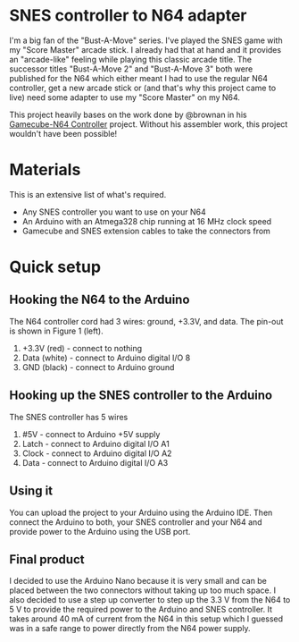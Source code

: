 # SNES controller to N64 adapter

I'm a big fan of the "Bust-A-Move" series. I've played the SNES game with my "Score Master" arcade stick. I already had that at hand and it provides an "arcade-like" feeling while playing this classic arcade title. The successor titles "Bust-A-Move 2" and "Bust-A-Move 3" both were published for the N64 which either meant I had to use the regular N64 controller, get a new arcade stick or (and that's why this project came to live) need some adapter to use my "Score Master" on my N64.

This project heavily bases on the work done by @brownan in his [Gamecube-N64 Controller](https://github.com/brownan/Gamecube-N64-Controller) project. Without his assembler work, this project wouldn't have been possible!

# Materials

This is an extensive list of what's required.

- Any SNES controller you want to use on your N64
- An Arduino with an Atmega328 chip running at 16 MHz clock speed
- Gamecube and SNES extension cables to take the connectors from

# Quick setup

##  Hooking the N64 to the Arduino

The N64 controller cord had 3 wires: ground, +3.3V, and data. The pin-out is shown in Figure 1 (left).

1. +3.3V (red) - connect to nothing
2. Data (white) - connect to Arduino digital I/O 8
3. GND (black) - connect to Arduino ground

## Hooking up the SNES controller to the Arduino

The SNES controller has 5 wires

1. #5V - connect to Arduino +5V supply
2. Latch - connect to Arduino digital I/O A1
3. Clock - connect to Arduino digital I/O A2
4. Data - connect to Arduino digital I/O A3

## Using it

You can upload the project to your Arduino using the Arduino IDE. Then connect the Arduino to both, your SNES controller and your N64 and provide power to the Arduino using the USB port.

## Final product

I decided to use the Arduino Nano because it is very small and can be placed between the two connectors without taking up too much space. I also decided to use a step up converter to step up the 3.3 V from the N64 to 5 V to provide the required power to the Arduino and SNES controller. It takes around 40 mA of current from the N64 in this setup which I guessed was in a safe range to power directly from the N64 power supply.
